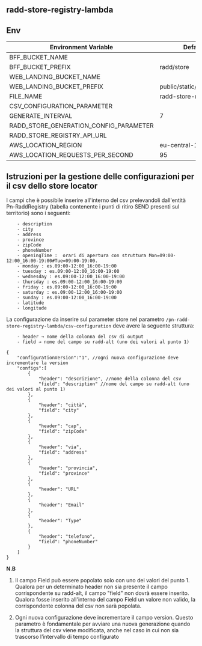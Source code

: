 ## radd-store-registry-lambda

## Env
| **Environment Variable**               | **Default**             | **Required** |
|----------------------------------------|-------------------------|:------------:|
| BFF_BUCKET_NAME                        |                         |     yes      |
| BFF_BUCKET_PREFIX                      | radd/store              |     no       |
| WEB_LANDING_BUCKET_NAME                |                         |     yes      |
| WEB_LANDING_BUCKET_PREFIX              | public/static/documents |     no       |
| FILE_NAME                              | radd-store-registry     |     no       |
| CSV_CONFIGURATION_PARAMETER            |                         |     yes      |
| GENERATE_INTERVAL                      | 7                       |     no       |
| RADD_STORE_GENERATION_CONFIG_PARAMETER |                         |     no       |
| RADD_STORE_REGISTRY_API_URL            |                         |     yes      |
| AWS_LOCATION_REGION                    | eu-central-1            |     yes      |
| AWS_LOCATION_REQUESTS_PER_SECOND       | 95                      |     no       |

## Istruzioni per la gestione delle configurazioni per il csv dello store locator

I campi che è possibile inserire all'interno del csv prelevandoli dall'entità Pn-RaddRegistry (tabella contenente i punti di ritiro SEND presenti sul territorio)
sono i seguenti:
```
    - description
    - city
    - address
    - province
    - zipCode
    - phoneNumber
    - openingTime :  orari di apertura con struttura Mon=09:00-12:00_16:00-19:00#Tue=09:00-19:00.
    - monday : es.09:00-12:00_16:00-19:00
    - tuesday : es.09:00-12:00_16:00-19:00
    - wednesday : es.09:00-12:00_16:00-19:00 
    - thursday : es.09:00-12:00_16:00-19:00
    - friday : es.09:00-12:00_16:00-19:00
    - saturday : es.09:00-12:00_16:00-19:00
    - sunday : es.09:00-12:00_16:00-19:00
    - latitude
    - longitude
```

La configurazione da inserire sul parameter store nel parametro `/pn-radd-store-registry-lambda/csv-configuration` deve avere la seguente struttura:

```
    - header → nome della colonna del csv di output 
    - field → nome del campo su radd-alt (uno dei valori al punto 1)
 ```   

```
{
    "configurationVersion":"1", //ogni nuova configurazione deve incrementare la version
    "configs":[
        {
            "header": "descrizione", //nome della colonna del csv
            "field": "description" //nome del campo su radd-alt (uno dei valori al punto 1)
        },
        {
            "header": "città",
            "field": "city"
        },
        {
            "header": "cap",
            "field": "zipCode"
        },
        {
            "header": "via",
            "field": "address"
        },
        {
            "header": "provincia",
            "field": "province"
        },
        {
            "header": "URL"
        },
        {
            "header": "Email"
        },
        {
            "header": "Type"
        },
        {
            "header": "telefono",
            "field": "phoneNumber"
        }
    ]
}
```

**N.B**

1. Il campo Field può essere popolato solo con uno dei valori del punto 1.
   Qualora per un determinato header non sia presente il campo corrispondente su radd-alt, il campo "field" non dovrà essere inserito.
   Qualora fosse inserito all'interno del campo Field un valore non valido, la corrispondente colonna del csv non sarà popolata.

4. Ogni nuova configurazione deve incrementare il campo version.
   Questo parametro è fondamentale per avviare una nuova generazione quando la struttura del csv viene modificata,
   anche nel caso in cui non sia trascorso l’intervallo di tempo configurato

